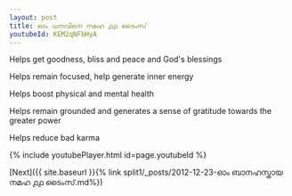```yaml
---
layout: post
title: ഓം ധനവിനെ നമഹ ൧൧ ടൈംസ്
youtubeId: KEM2qNFbHyA
---
```

 
 
Helps get goodness, bliss and peace and God's blessings
 
Helps remain focused, help generate inner energy 
 
Helps boost physical and mental health 
 
Helps remain grounded and generates a sense of gratitude towards the greater power 
 
Helps reduce bad karma
 
 
 
 


{% include youtubePlayer.html id=page.youtubeId %}
 
[Next]({{ site.baseurl }}{% link  split1/_posts/2012-12-23-ഓം ബാനഹസ്തായ നമഹ ൧൧ ടൈംസ്.md%})
 
